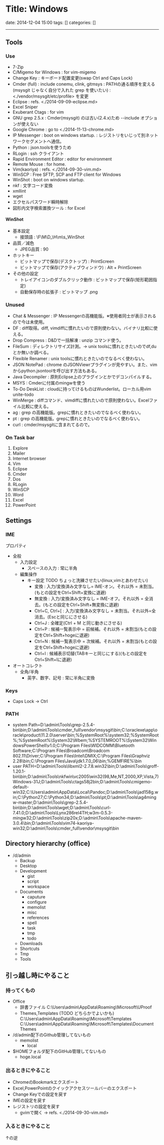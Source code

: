 # Title: Windows

date: 2014-12-04 15:00
tags: []
categories: []

---

## Tools

### Use

* 7-Zip
* C/Migemo for Windows     : for vim-migemo
* Change Key               : キーボード配置変更(swap Ctrl and Caps Lock)
* Cmder (full)             : include conemu, clink, gitmsys                                    : PATHの通る順序を変える(msysgit じゃなく自分で入れた grep を使いたい) : <./vendor/msysgit/etc/profile> を変更
* Eclipse                  : refs. <./2014-09-09-eclipse.md>
* Excel Sniper
* Exuberant Ctags          : for vim
* GNU grep 2.5.x           : Cmder(msysgit) のは古い(2.4.x)ため --include オプションが使えない
* Google Chrome            : go to <./2014-11-13-chrome.md>
* IP Messenger             : boot on windows startup.                                          : レジストリをいじって別ネットワークセグメントへ通信。
* Python                   : json.toolsを使うため
* RLogin                   : ssh クライアント
* Rapid Environment Editor : editor for environment
* Remote Mouse             : for home.
* Vim(kaoriya)             : refs. <./2014-09-30-vim.md>
* WinSCP                   : Free SFTP, SCP and FTP client for Windows
* WinShot                  : boot on windows startup.
* nkf                      : 文字コード変換
* xmllint
* wget
* エクセルパスワード瞬時解除
* 図形内文字検索置換ツール : for Excel

#### WinShot

* 基本設定
	* 接頭語 : \F\M\D_\H\m\s_WinShot
* 品質／減色
	* JPEG品質 : 90
* ホットキー
	* ビットマップで保存(デスクトップ)         : PrintScreen
	* ビットマップで保存(アクティブウィンドウ) : Alt + PrintScreen
* その他の設定
	* トレイアイコンのダブルクリック動作 : ビットマップで保存(矩形範囲指定)
	* 自動保存時の拡張子                 : ビットマップ .png

### Unused

* Chat & Messenger : IP Messengerの高機能版。※使用者同士が表示されるので今は未使用。
* DF               : diff取得。diff, vimdiffに慣れたいので原則使わない。バイナリ比較に使える。
* Drop Compress    : D&Dで一括解凍 : unzip コマンド使う。
* FileSum          : ディレクトリサイズ計測。-> unix toolsに慣れときたいのでdf,duとか無いか調べる。
* Flexible Renamer : unix toolsに慣れときたいのでなるべく使わない。
* JSON NotePad     : chrome のJSONViewrプラグインが見やすい。また、vimからpython.jsontoolを呼び出す方法もある。
* Java Decompiler  : 原則Eclipse上のプラグインとかでデコンパイルする。
* MSYS             : Cmderに付属のmingwを使う
* To-Do DeskList   : cloudに持ってけるものはWunderlist。ローカル用vim unite-todo
* WinMerge         : diffコマンド、vimdiffに慣れたいので原則使わない。Excelファイル比較に使える。
* ag               : grep の高機能版。grepに慣れときたいのでなるべく使わない。
* pt               : grep の高機能版。grepに慣れときたいのでなるべく使わない。
* curl             : cmder/msysgitに含まれてるので。

### On Task bar

1. Explore
1. Mailer
1. Internet browser
1. Vim
1. Eclipse
1. Cmder
1. Dos
1. RLogin
1. WinSCP
1. Word
1. Excel
1. PowerPoint

## Settings

### IME

プロパティ

* 全般
	* 入力設定
		* スペースの入力 : 常に半角
	* 編集操作
		* キー設定 TODO ちょっと洗練させたい(linux,vimとあわせたい)
			* 変換           : 入力/変換済み文字なし= IME-オン。それ以外 = 未割当。(もとの設定をCtrl+Shift+変換に退避)
			* 無変換         : 入力/変換済み文字なし = IME-オフ。それ以外 = 全消去。(もとの設定をCtrl+Shift+無変換に退避)
			* Ctrl+C, Ctrl+[ : 入力/変換済み文字なし = 未割当。それ以外=全消去。(Escと同じにさせる)
			* Ctrl+J         : 全確定(Ctrl + M と同じ動きにさせる)
			* Ctrl+P         : 候補一覧表示中 = 前候補。それ以外 = 未割当(もとの設定をCtrl+Shift+hogeに退避)
			* Ctrl+N         : 候補一覧表示中 = 次候補。それ以外 = 未割当(もとの設定をCtrl+Shift+hogeに退避)
			* Ctrl+I         : 候補表示切替(TABキーと同じにする)(もとの設定をCtrl+Shift+Iに退避)
* オートコレクト
	* 全角/半角
		* 英字、数字、記号 : 常に半角に変換

### Keys

* Caps Lock -> Ctrl

### PATH

* system
		Path=D:\admin\Tools\grep-2.5.4-bin\bin;D:\admin\Tools\cmder_full\vendor\msysgit\bin;C:\oraclexe\app\oracle\product\11.2.0\server\bin;%SystemRoot%\system32;%SystemRoot%;%SystemRoot%\System32\Wbem;%SYSTEMROOT%\System32\WindowsPowerShell\v1.0\;C:\Program Files\WIDCOMM\Bluetooth Software\;C:\Program Files\Broadcom\Broadcom 802.11\Driver;C:\Program Files\Intel\DMIX;C:\Program Files\Graphviz 2.28\bin;C:\Program Files\Java\jdk1.7.0_06\bin;%GEMFIRE%\bin
* user
		PATH=D:\admin\Tools\libxml2-2.7.8.win32\bin;D:\admin\Tools\groff-1.20.1-bin\bin;D:\admin\Tools\nkfwin\vc2005\win32(98,Me,NT,2000,XP,Vista,7)Windows-31J;D:\admin\Tools\ctags58j2bin;D:\admin\Tools\cmigemo-default-win32;C:\Users\admin\AppData\Local\Pandoc\;D:\admin\Tools\jad158g.win;C:\Python27;C:\Python34;D:\admin\Tools\pt;D:\admin\Tools\ag4mingw-master;D:\admin\Tools\grep-2.5.4-bin\bin;D:\admin\Tools\wget;D:\admin\Tools\curl-7.41.0;D:\admin\Tools\Lynx286rel4TH;w3m-0.5.3-mingw32;D:\admin\Tools\zip20x;D:\admin\Tools\apache-maven-3.0.4\bin;D:\admin\Tools\vim74-kaoriya-win32;D:\admin\Tools\cmder_full\vendor\msysgit\bin

## Directory hierarchy (office)

* /d/admin
	* Backup
	* Desktop
	* Development
		* gist
		* script
		* workspace
	* Documents
		* caputure
		* configure
		* memolist
		* misc
		* references
		* spell
		* task
		* tmp
		* todo
	* Downloads
	* Shortcuts
	* Tmp
	* Tools

## 引っ越し時にやること

### 持ってくもの

* Office
	* 辞書ファイル
			C:\Users\admin\AppData\Roaming\Microsoft\UProof
	* Themes,Templates (TODO どちらかでよいかも)
			C:\Users\admin\AppData\Roaming\Microsoft\Templates
			C:\Users\admin\AppData\Roaming\Microsoft\Templates\Document Themes
* /d/admin配下のGithub管理してないもの
	* memolist
		* local
* $HOMEフォルダ配下のGitHub管理してないもの
	* hoge.local

### 出るときにやること

* ChromeのBookmarkエクスポート
* Excel,PowerPointのクイックアクセスツールバーのエクスポート
* Change Keyでの設定を戻す
* IMEの設定を戻す
* レジストリの設定を戻す
	* gvimで開く -> refs. <./2014-09-30-vim.md>

### 入るときにやること

↑の逆
